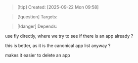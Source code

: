 
>[!tip] Created: [2025-09-22 Mon 09:58]

>[!question] Targets: 

>[!danger] Depends: 

use fly directly, where we try to see if there is an app already ?

this is better, as it is the canonical app list anyway ?

makes it easier to delete an app